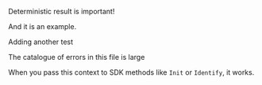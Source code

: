 Deterministic result is important!

And it is an example.

Adding another test 

The catalogue of errors in this file is large


When you pass this context to SDK methods like `Init` or `Identify`, it works.
